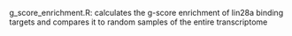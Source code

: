 g_score_enrichment.R: calculates the g-score enrichment of lin28a binding targets and compares it to random
samples of the entire transcriptome
